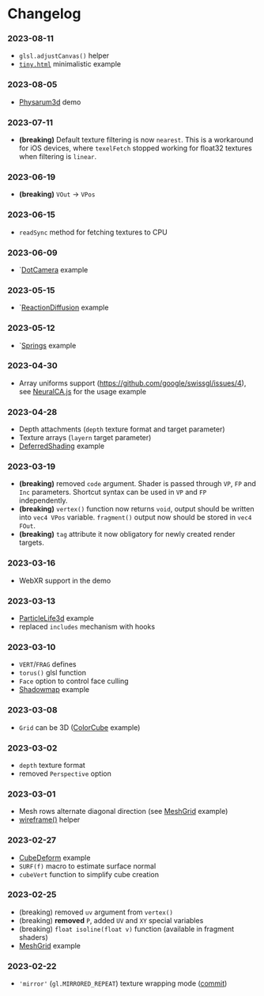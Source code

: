 # Changelog

### 2023-08-11
* `glsl.adjustCanvas()` helper
* [`tiny.html`](https://google.github.io/swissgl/tiny.html) minimalistic example

### 2023-08-05
* [Physarum3d](https://google.github.io/swissgl/#Physarum3d) demo


### 2023-07-11
* **(breaking)** Default texture filtering is now `nearest`. This is a workaround for iOS devices, where `texelFetch` stopped working for float32 textures when filtering is `linear`.

### 2023-06-19
* **(breaking)** `VOut` -> `VPos`

### 2023-06-15
* `readSync` method for fetching textures to CPU


### 2023-06-09
* `[DotCamera](https://google.github.io/swissgl/#DotCamera) example


### 2023-05-15
* `[ReactionDiffusion](https://google.github.io/swissgl/#ReactionDiffusion) example

### 2023-05-12
* `[Springs](https://google.github.io/swissgl/#Springs) example

### 2023-04-30
* Array uniforms support (https://github.com/google/swissgl/issues/4), see [NeuralCA.js](https://github.com/google/swissgl/blob/main/demo/NeuralCA.js) for the usage example

### 2023-04-28
* Depth attachments (`depth` texture format and target parameter)
* Texture arrays (`layern` target parameter)
* [DeferredShading](https://google.github.io/swissgl/#DeferredShading) example


### 2023-03-19
* **(breaking)** removed `code` argument. Shader is passed through `VP`, `FP` and `Inc` parameters. Shortcut syntax can be used in `VP` and `FP` independently.
* **(breaking)** `vertex()` function now returns `void`,  output should be written into `vec4 VPos` variable. `fragment()` output now should be stored in `vec4 FOut`.
* **(breaking)** `tag` attribute it now obligatory for newly created render targets.

### 2023-03-16
* WebXR support in the demo

### 2023-03-13
* [ParticleLife3d](https://google.github.io/swissgl/#ParticleLife3d) example
* replaced `includes` mechanism with hooks

### 2023-03-10
* `VERT`/`FRAG` defines
* `torus()` glsl function
* `Face` option to control face culling
* [Shadowmap](https://google.github.io/swissgl/#Shadowmap) example

### 2023-03-08
* `Grid` can be 3D ([ColorCube](https://google.github.io/swissgl/#ColorCube) example)

### 2023-03-02
* `depth` texture format
* removed `Perspective` option

### 2023-03-01
* Mesh rows alternate diagonal direction (see [MeshGrid](https://google.github.io/swissgl/#MeshGrid) example)
* [wireframe()](https://github.com/google/swissgl/blob/8cf8cac20c4ec3352fec639c8d22dc5814d5e674/swissgl.js#L201) helper

### 2023-02-27
* [CubeDeform](../demo/CubeDeform.js) example
* `SURF(f)` macro to estimate surface normal
* `cubeVert` function to simplify cube creation

### 2023-02-25
* (breaking) removed `uv` argument from `vertex()`
* (breaking) **removed** `P`, added `UV` and `XY` special variables
* (breaking) `float isoline(float v)` function (available in fragment shaders)
* [MeshGrid](../demo/MeshGrid.js) example

### 2023-02-22
* `'mirror'` (`gl.MIRRORED_REPEAT`) texture wrapping mode ([commit](https://github.com/google/swissgl/commit/d690e94fff35766b5a6358d96a4b7d6c59cff166))